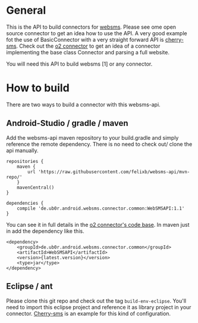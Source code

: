 General
=======

This is the API to build connectors for [websms](http://github.com/felixb/websms/).
Please see ome open source connector to get an idea how to use the API.
A very good example fot the use of BasicConnector with a very straight forward API is [cherry-sms](https://github.com/felixb/websms-connector-cherrysms/).
Check out the [o2 connector](https://github.com/lmb/websms-connector-o2/) to get an idea of a connector implementing the base class Connector and parsing a full website.

You will need this API to build websms [1] or any connector.

How to build
============

There are two ways to build a connector with this websms-api.

Android-Studio / gradle / maven
-------------------------------

Add the websms-api maven repository to your build.gradle and simply reference the remote dependency.
There is no need to check out/ clone the api manually.

    repositories {
        maven {
            url 'https://raw.githubusercontent.com/felixb/websms-api/mvn-repo/'
        }
        mavenCentral()
    }

    dependencies {
        compile 'de.ub0r.android.websms.connector.common:WebSMSAPI:1.1'
    }

You can see it in full details in the [o2 connector's code base](https://github.com/lmb/websms-connector-o2/).
In maven just in add the dependency like this.

    <dependency>
        <groupId>de.ub0r.android.websms.connector.common</groupId>
        <artifactId>WebSMSAPI</artifactId>
        <version>{latest.version}</version>
        <type>jar</type>
    </dependency>

Eclipse / ant
-------------

Please clone this git repo and check out the tag `build-env-eclipse`.
You'll need to import this eclipse project and reference it as library project in your connector.
[Cherry-sms](https://github.com/felixb/websms-connector-cherrysms/) is an example for this kind of configuration.
